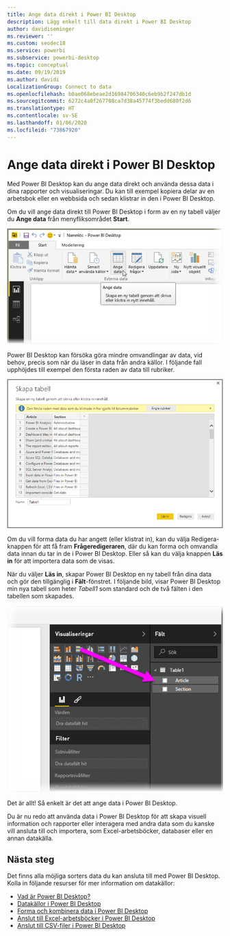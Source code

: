 ```yaml
---
title: Ange data direkt i Power BI Desktop
description: Lägg enkelt till data direkt i Power BI Desktop
author: davidiseminger
ms.reviewer: ''
ms.custom: seodec18
ms.service: powerbi
ms.subservice: powerbi-desktop
ms.topic: conceptual
ms.date: 09/19/2019
ms.author: davidi
LocalizationGroup: Connect to data
ms.openlocfilehash: b0ae068ebeae2d16984706340c6eb9b2f247db1d
ms.sourcegitcommit: 6272c4a0f267708ca7d38a45774f3bedd680f2d6
ms.translationtype: HT
ms.contentlocale: sv-SE
ms.lasthandoff: 01/06/2020
ms.locfileid: "73867920"
---
```

# <a name="enter-data-directly-into-power-bi-desktop"></a>Ange data direkt i Power BI Desktop
Med Power BI Desktop kan du ange data direkt och använda dessa data i dina rapporter och visualiseringar. Du kan till exempel kopiera delar av en arbetsbok eller en webbsida och sedan klistrar in den i Power BI Desktop.

Om du vill ange data direkt till Power BI Desktop i form av en ny tabell väljer du **Ange data** från menyfliksområdet **Start**.

![](media/desktop-enter-data-directly-into-desktop/enter-data-directly_1.png)

Power BI Desktop kan försöka göra mindre omvandlingar av data, vid behov, precis som när du läser in data från andra källor. I följande fall upphöjdes till exempel den första raden av data till rubriker.

![](media/desktop-enter-data-directly-into-desktop/enter-data-directly_2.png)

Om du vill forma data du har angett (eller klistrat in), kan du välja Redigera-knappen för att få fram **Frågeredigeraren**, där du kan forma och omvandla data innan du tar in de i Power BI Desktop. Eller så kan du välja knappen **Läs in** för att importera data som de visas.

När du väljer **Läs in**, skapar Power BI Desktop en ny tabell från dina data och gör den tillgänglig i **Fält**-fönstret. I följande bild, visar Power BI Desktop min nya tabell som heter *Tabell1* som standard och de två fälten i den tabellen som skapades.

![](media/desktop-enter-data-directly-into-desktop/enter-data-directly_3.png)

Det är allt! Så enkelt är det att ange data i Power BI Desktop.

Du är nu redo att använda data i Power BI Desktop för att skapa visuell information och rapporter eller interagera med andra data som du kanske vill ansluta till och importera, som Excel-arbetsböcker, databaser eller en annan datakälla.

## <a name="next-steps"></a>Nästa steg
Det finns alla möjliga sorters data du kan ansluta till med Power BI Desktop. Kolla in följande resurser för mer information om datakällor:

* [Vad är Power BI Desktop?](desktop-what-is-desktop.md)
* [Datakällor i Power BI Desktop](desktop-data-sources.md)
* [Forma och kombinera data i Power BI Desktop](desktop-shape-and-combine-data.md)
* [Anslut till Excel-arbetsböcker i Power BI Desktop](desktop-connect-excel.md)   
* [Anslut till CSV-filer i Power BI Desktop](desktop-connect-csv.md)   

